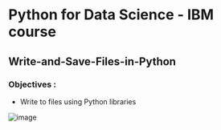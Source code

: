 

# Python for Data Science - IBM course #
## Write-and-Save-Files-in-Python ##


### Objectives : ###
- Write to files using Python libraries


![image](https://user-images.githubusercontent.com/85174125/144459181-b902c679-d49a-41ea-82e7-3421191ca70a.png)
